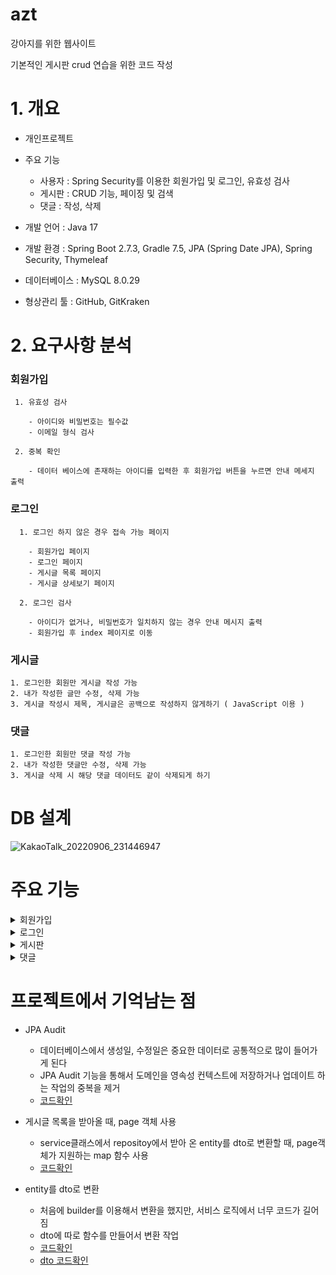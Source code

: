 # azt

강아지를 위한 웹사이트

기본적인 게시판 crud 연습을 위한 코드 작성

# 1. 개요
 - 개인프로젝트
 - 주요 기능
 
   - 사용자 : Spring Security를 이용한 회원가입 및 로그인, 유효성 검사
   - 게시판 : CRUD 기능, 페이징 및 검색
   - 댓글 : 작성, 삭제
   
- 개발 언어 : Java 17
- 개발 환경 : Spring Boot 2.7.3, Gradle 7.5, JPA (Spring Date JPA), Spring Security, Thymeleaf
- 데이터베이스 : MySQL 8.0.29
- 형상관리 툴 : GitHub, GitKraken

# 2. 요구사항 분석
### 회원가입
     1. 유효성 검사
     
        - 아이디와 비밀번호는 필수값 
        - 이메일 형식 검사
        
     2. 중복 확인
     
        - 데이터 베이스에 존재하는 아이디를 입력한 후 회원가입 버튼을 누르면 안내 메세지 출력
         
 ### 로그인
      1. 로그인 하지 않은 경우 접속 가능 페이지
      
        - 회원가입 페이지
        - 로그인 페이지
        - 게시글 목록 페이지
        - 게시글 상세보기 페이지
        
      2. 로그인 검사
      
        - 아이디가 없거나, 비밀번호가 일치하지 않는 경우 안내 메시지 출력
        - 회원가입 후 index 페이지로 이동
        
### 게시글

    1. 로그인한 회원만 게시글 작성 가능
    2. 내가 작성한 글만 수정, 삭제 가능
    3. 게시글 작성시 제목, 게시글은 공백으로 작성하지 않게하기 ( JavaScript 이용 )
    
### 댓글

    1. 로그인한 회원만 댓글 작성 가능
    2. 내가 작성한 댓글만 수정, 삭제 가능
    3. 게시글 삭제 시 해당 댓글 데이터도 같이 삭제되게 하기
# DB 설계
![KakaoTalk_20220906_231446947](https://user-images.githubusercontent.com/102720472/188658695-271bd88f-d496-4902-8c2d-c327646a57d5.png)
# 주요 기능
<details>
  <summary>회원가입</summary>
  
  - 유효성 검사
  
 ![KakaoTalk_20220906_233131043](https://user-images.githubusercontent.com/102720472/188663786-7e9e4b0c-2172-4878-a552-318912bb001d.png)

 - 회원가입 완료시 로그인 페이지 이동
 
 ![KakaoTalk_20220906_234546245](https://user-images.githubusercontent.com/102720472/188665513-c133164b-1829-447e-8ea9-658e65cd239c.png)

  
</details>

<details>
  <summary>로그인</summary>
  
  - 유효성 검사
  
![KakaoTalk_20220906_234001354](https://user-images.githubusercontent.com/102720472/188664195-f2a8f327-b605-4568-a2ef-00f717eecfe1.png)

 - 로그인 완료시 index 페이지 이동
 
 ![KakaoTalk_20220906_234350542](https://user-images.githubusercontent.com/102720472/188665145-b16d5e18-cfcd-4144-ae67-d1153da4ae13.png)

  
</details>
<details>
  <summary>게시판</summary>
  
  
  - 게시글 목록( 페이징 )
  
  ![KakaoTalk_20220906_234350542](https://user-images.githubusercontent.com/102720472/188667910-6b8c8e9a-0844-469d-b1a3-3dcd3130f35c.png)
  
  - 게시글 검색 ( 제목, 본문, 해시태그, 작성자 )
  
    - 대소문자 구분 X, 부분 문자열 검색
  
  ![KakaoTalk_20220906_235529502](https://user-images.githubusercontent.com/102720472/188668005-4417d6d4-3a6a-4f9e-a328-6fb2d5b69691.png)
  
  - 게시글 작성
  
    - 게시글 작성 폼
    
![KakaoTalk_20220907_000323543](https://user-images.githubusercontent.com/102720472/188669687-f3b08061-4e65-47f4-bcfd-a795580b7349.png)
  
  - 유효성 검사 ( JavaScript )
    
    
![KakaoTalk_20220907_000122737](https://user-images.githubusercontent.com/102720472/188669769-f9b148ea-dc29-4463-8cc3-b05803acb371.png)

 ![KakaoTalk_20220907_000105656](https://user-images.githubusercontent.com/102720472/188669778-d1ac4c70-3dc6-4923-bbc8-bf98f43fbf1b.png)
 
 - 게시글 작성 후 게시글 목록으로 이동
 
 ![KakaoTalk_20220907_001151089](https://user-images.githubusercontent.com/102720472/188671495-b2738539-e162-46ff-acd0-d52524287004.png)


  - 게시글 수정/삭제
  
    - 본인 게시글만 수정 삭제 가능
    
    ![KakaoTalk_20220907_001421705](https://user-images.githubusercontent.com/102720472/188672281-55731824-c884-4d42-85f1-c02c54a42465.png)

    
    - 수정 폼
    
    ![KakaoTalk_20220907_001440949](https://user-images.githubusercontent.com/102720472/188672315-b478bab4-4aef-415e-81dc-a02468a23ca4.png)

    
    - 수정 및 삭제 후 게시글 목록으로 이동
    
    ![KakaoTalk_20220907_001507572](https://user-images.githubusercontent.com/102720472/188672352-f8acfbeb-ac7b-404f-bb79-675ebf4df429.png)

    
  
</details>

<details>
  <summary>댓글</summary>
  
  - 로그인 하지 않고 댓글 쓸 경우 로그인으로 이동
  
  - 댓글 쓰기
  
  ![KakaoTalk_20220907_001916434](https://user-images.githubusercontent.com/102720472/188673178-3588b60d-c2c1-4264-a055-ffe03b1c2deb.png)

  
  - 본인 댓글만 삭제 가능
 
  
</details>

 # 프로젝트에서 기억남는 점 
  - JPA Audit
    - 데이터베이스에서 생성일, 수정일은 중요한 데이터로 공통적으로 많이 들어가게 된다
    - JPA Audit 기능을 통해서 도메인을 영속성 컨텍스트에 저장하거나 업데이트 하는 작업의 중복을 제거
    - <a href= "https://github.com/JUNHWAN96/azt/blob/bc836242ec39f5f3282463df35ca4491503917ec/src/main/java/com/example/azt/domain/AuditingFields.java#L13">코드확인</a>
    
  - 게시글 목록을 받아올 때, page 객체 사용
    - service클래스에서 repositoy에서 받아 온 entity를 dto로 변환할 때, page객체가 지원하는 map 함수 사용
    - <a href = "https://github.com/JUNHWAN96/azt/blob/16421f611a7f7325ba6806eb9a6af88fc944ea82/src/main/java/com/example/azt/service/BoardService.java#L41">코드확인</a>
    
  - entity를 dto로 변환
    - 처음에 builder를 이용해서 변환을 했지만, 서비스 로직에서 너무 코드가 길어짐
    - dto에 따로 함수를 만들어서 변환 작업
    - <a href = "https://github.com/JUNHWAN96/azt/blob/16421f611a7f7325ba6806eb9a6af88fc944ea82/src/main/java/com/example/azt/service/BoardService.java#L41">코드확인</a>
    - <a href = "https://github.com/JUNHWAN96/azt/blob/16421f611a7f7325ba6806eb9a6af88fc944ea82/src/main/java/com/example/azt/dto/BoardDto.java#L52 ">dto 코드확인</a>


